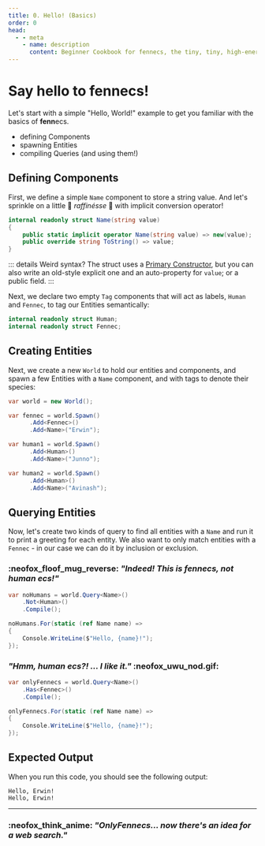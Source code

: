 ```yaml
---
title: 0. Hello! (Basics)
order: 0
head:
  - - meta
    - name: description 
      content: Beginner Cookbook for fennecs, the tiny, tiny, high-energy Entity-Component System
---
```


# Say hello to **fenn**ecs!

Let's start with a simple "Hello, World!" example to get you familiar with the basics of **fenn**ecs.

* defining Components
* spawning Entities
* compiling Queries (and using them!)


## Defining Components

First, we define a simple `Name` component to store a string value. And let's sprinkle on a little 💫 *raffinésse* 💫 with implicit conversion operator! 

```csharp
internal readonly struct Name(string value)
{
    public static implicit operator Name(string value) => new(value);
    public override string ToString() => value;
}
```
::: details Weird syntax? 
The struct uses a [Primary Constructor](https://learn.microsoft.com/en-us/dotnet/csharp/whats-new/tutorials/primary-constructors), but you can also write an old-style explicit one and an auto-property for `value`; or a public field.
:::

Next, we declare two empty `Tag` components that will act as labels, `Human` and `Fennec`, to tag our Entities semantically:

```csharp
internal readonly struct Human;
internal readonly struct Fennec;
```

## Creating Entities

Next, we create a new `World` to hold our entities and components, and spawn a few Entities with a `Name` component, and with tags to denote their species:

```csharp
var world = new World();

var fennec = world.Spawn()
      .Add<Fennec>()
      .Add<Name>("Erwin");

var human1 = world.Spawn()
      .Add<Human>()
      .Add<Name>("Junno");

var human2 = world.Spawn()
      .Add<Human>()
      .Add<Name>("Avinash");
```

## Querying Entities

Now, let's create two kinds of query to find all entities with a `Name` and run it to print a greeting for each entity. We also want to only match entities with a `Fennec` - in our case we can do it by inclusion or exclusion.

### :neofox_floof_mug_reverse: *"Indeed! This is **fenn**ecs, not ***human ecs***!"*

```csharp
var noHumans = world.Query<Name>()
    .Not<Human>()
    .Compile();

noHumans.For(static (ref Name name) =>
{
    Console.WriteLine($"Hello, {name}!");
});
```

### *"Hmm, **human ecs**?! ... I like it."* :neofox_uwu_nod.gif: 

```csharp
var onlyFennecs = world.Query<Name>()
    .Has<Fennec>()
    .Compile();

onlyFennecs.For(static (ref Name name) =>
{
    Console.WriteLine($"Hello, {name}!");
});

```

## Expected Output

When you run this code, you should see the following output:

```
Hello, Erwin!
Hello, Erwin!
```
----------

### :neofox_think_anime: *"**Only**Fennecs... now there's an idea for a web search."*


